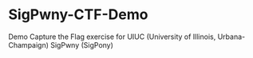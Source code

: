 # SigPwny-CTF-Demo
Demo Capture the Flag exercise for UIUC (University of Illinois, Urbana-Champaign) SigPwny (SigPony)
